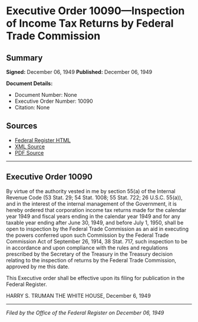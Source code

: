 # Executive Order 10090—Inspection of Income Tax Returns by Federal Trade Commission

## Summary

**Signed:** December 06, 1949
**Published:** December 06, 1949

**Document Details:**
- Document Number: None
- Executive Order Number: 10090
- Citation: None

## Sources
- [Federal Register HTML](https://www.presidency.ucsb.edu/documents/executive-order-10090-inspection-income-tax-returns-federal-trade-commission)
- [XML Source](None)
- [PDF Source](None)

---

## Executive Order 10090

By virtue of the authority vested in me by section 55(a) of the Internal Revenue Code (53 Stat. 29; 54 Stat. 1008; 55 Stat. 722; 26 U.S.C. 55(a)), and in the interest of the internal management of the Government, it is hereby ordered that corporation income tax returns made for the calendar year 1949 and fiscal years ending in the calendar year 1949 and for any taxable year ending after June 30, 1949, and before July 1, 1950, shall be open to inspection by the Federal Trade Commission as an aid in executing the powers conferred upon such Commission by the Federal Trade Commission Act of September 26, 1914, 38 Stat. 717, such inspection to be in accordance and upon compliance with the rules and regulations prescribed by the Secretary of the Treasury in the Treasury decision relating to the inspection of returns by the Federal Trade Commission, approved by me this date.

This Executive order shall be effective upon its filing for publication in the Federal Register.

HARRY S. TRUMAN
THE WHITE HOUSE,
December 6, 1949

---

*Filed by the Office of the Federal Register on December 06, 1949*
